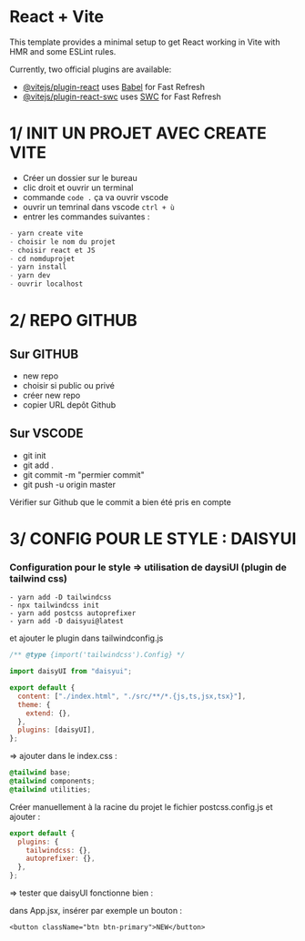 # React + Vite

This template provides a minimal setup to get React working in Vite with HMR and some ESLint rules.

Currently, two official plugins are available:

- [@vitejs/plugin-react](https://github.com/vitejs/vite-plugin-react/blob/main/packages/plugin-react/README.md) uses [Babel](https://babeljs.io/) for Fast Refresh
- [@vitejs/plugin-react-swc](https://github.com/vitejs/vite-plugin-react-swc) uses [SWC](https://swc.rs/) for Fast Refresh

# 1/ INIT UN PROJET AVEC CREATE VITE

- Créer un dossier sur le bureau
- clic droit et ouvrir un terminal
- commande `code .` ça va ouvrir vscode
- ouvrir un temrinal dans vscode `ctrl + ù`
- entrer les commandes suivantes :

```js
- yarn create vite
- choisir le nom du projet
- choisir react et JS
- cd nomduprojet
- yarn install
- yarn dev
- ouvrir localhost
```

# 2/ REPO GITHUB

## Sur GITHUB

- new repo
- choisir si public ou privé
- créer new repo
- copier URL depôt Github

## Sur VSCODE

- git init
- git add .
- git commit -m "permier commit"
- git push -u origin master

Vérifier sur Github que le commit a bien été pris en compte

# 3/ CONFIG POUR LE STYLE : DAISYUI

### Configuration pour le style => utilisation de daysiUI (plugin de tailwind css)

    - yarn add -D tailwindcss
    - npx tailwindcss init
    - yarn add postcss autoprefixer
    - yarn add -D daisyui@latest

et ajouter le plugin dans tailwindconfig.js

```js
/** @type {import('tailwindcss').Config} */

import daisyUI from "daisyui";

export default {
  content: ["./index.html", "./src/**/*.{js,ts,jsx,tsx}"],
  theme: {
    extend: {},
  },
  plugins: [daisyUI],
};
```

=> ajouter dans le index.css :

```css
@tailwind base;
@tailwind components;
@tailwind utilities;
```

Créer manuellement à la racine du projet le fichier postcss.config.js et ajouter :

```js
export default {
  plugins: {
    tailwindcss: {},
    autoprefixer: {},
  },
};
```

=> tester que daisyUI fonctionne bien :

dans App.jsx, insérer par exemple un bouton :

`<button className="btn btn-primary">NEW</button>`
